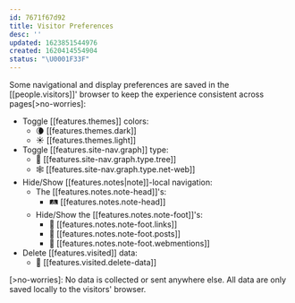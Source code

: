 ```yaml
---
id: 7671f67d92
title: Visitor Preferences
desc: ''
updated: 1623851544976
created: 1620414554904
status: "\U0001F33F"
---
```

Some navigational and display preferences are saved in the [[people.visitors]]' browser to keep the experience consistent across pages[>no-worries]:

- Toggle [[features.themes]] colors: 
  - 🌘 [[features.themes.dark]]
  - ☀️ [[features.themes.light]]
- Toggle [[features.site-nav.graph]] type:
  - 🌳 [[features.site-nav.graph.type.tree]]
  - 🕸 [[features.site-nav.graph.type.net-web]]
- Hide/Show [[features.notes|note]]-local navigation:
  - The [[features.notes.note-head]]'s:
    - 🛤 [[features.notes.note-head]]
  - Hide/Show the [[features.notes.note-foot]]'s: 
    - 🚏 [[features.notes.note-foot.links]]
    - 📓 [[features.notes.note-foot.posts]]
    - 🌊 [[features.notes.note-foot.webmentions]]
- Delete [[features.visited]] data:
  - 🧹 [[features.visited.delete-data]]

[>no-worries]: No data is collected or sent anywhere else. All data are only saved locally to the visitors' browser.
